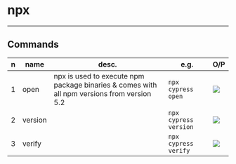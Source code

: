 # npx

---

## Commands
|n|name|desc.|e.g.|O/P|
|-|----|-----|----|---|
|1|open|npx is used to execute npm package binaries & comes with all npm versions from version 5.2|`npx cypress open`|<img src="https://i.imgur.com/RwAgBbx.png">|
|2|version||`npx cypress version`|<img src="https://i.imgur.com/57kD8wu.png">|
|3|verify||`npx cypress verify`|<img src="https://i.imgur.com/Uh74JfY.png">|
